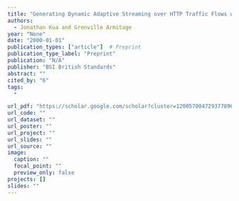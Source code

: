```yaml
---
title: "Generating Dynamic Adaptive Streaming over HTTP Traffic Flows with TEACUP Testbed"
authors:
  - Jonathan Kua and Grenville Armitage
year: "None"
date: "2000-01-01"
publication_types: ["article"]  # Preprint
publication_type_label: "Preprint"
publication: "N/A"
publisher: "BSI British Standards"
abstract: ""
cited_by: "6"
tags:
  - 

url_pdf: "https://scholar.google.com/scholar?cluster=12005700472937789676&hl=en&oi=scholarr"
url_code: ""
url_dataset: ""
url_poster: ""
url_project: ""
url_slides: ""
url_source: ""
image:
  caption: ""
  focal_point: ""
  preview_only: false
projects: []
slides: ""
---
```

